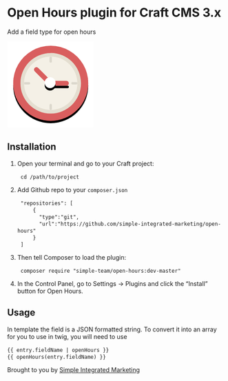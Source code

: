 # Open Hours plugin for Craft CMS 3.x

Add a field type for open hours

![Screenshot](resources/img/plugin-logo.png)


## Installation

1. Open your terminal and go to your Craft project:

        cd /path/to/project
        
2. Add Github repo to your `composer.json`

        "repositories": [
            {
              "type":"git",
              "url":"https://github.com/simple-integrated-marketing/open-hours"
            }
        ]

3. Then tell Composer to load the plugin:

        composer require "simple-team/open-hours:dev-master"

4. In the Control Panel, go to Settings → Plugins and click the “Install” button for Open Hours.

## Usage

In template the field is a JSON formatted string. To convert it into an array for you to use in twig, you will need to use

```twig
{{ entry.fieldName | openHours }}
{{ openHours(entry.fieldName) }}
```

Brought to you by [Simple Integrated Marketing](https://simple.com.au)
